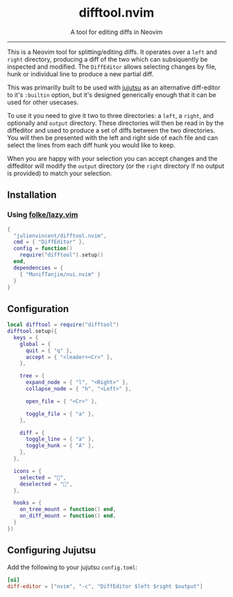 <div align="center">
  <h1>difftool.nvim</h1>
</div>

<div align="center">
  <p>
    A tool for editing diffs in Neovim
  </p>
</div>

---

This is a Neovim tool for splitting/editing diffs. It operates over a `left` and `right` directory, producing a diff of
the two which can subsiquently be inspected and modified. The `DiffEditor` allows selecting changes by file, hunk or
individual line to produce a new partial diff.

This was primarilly built to be used with [jujutsu](https://github.com/martinvonz/jj) as an alternative diff-editor to
it's `:builtin` option, but it's designed generically enough that it can be used for other usecases.

To use it you need to give it two to three directories: a `left`, a `right`, and optionally and `output` directory.
These directories will then be read in by the diffeditor and used to produce a set of diffs between the two directories.
You will then be presented with the left and right side of each file and can select the lines from each diff hunk you
would like to keep.

When you are happy with your selection you can accept changes and the diffeditor will modify the `output` directory (or
the `right` directory if no output is provided) to match your selection.

## Installation

### Using [folke/lazy.vim](https://github.com/folke/lazy.nvim)

```lua
{
  "julienvincent/difftool.nvim",
  cmd = { "DiffEditor" },
  config = function()
    require("difftool").setup()
  end,
  dependencies = {
    { "MunifTanjim/nui.nvim" }
  }
}
```

## Configuration

```lua
local difftool = require("difftool")
difftool.setup({
  keys = {
    global = {
      quit = { "q" },
      accept = { "<leader><Cr>" },
    },

    tree = {
      expand_node = { "l", "<Right>" },
      collapse_node = { "h", "<Left>" },

      open_file = { "<Cr>" },

      toggle_file = { "a" },
    },

    diff = {
      toggle_line = { "a" },
      toggle_hunk = { "A" },
    },
  },

  icons = {
    selected = "󰡖",
    deselected = "",
  },

  hooks = {
    on_tree_mount = function() end,
    on_diff_mount = function() end,
  }
})
```

## Configuring Jujutsu

Add the following to your jujutsu `config.toml`:

```toml
[ui]
diff-editor = ["nvim", "-c", "DiffEditor $left $right $output"]
```
